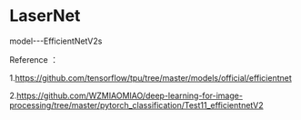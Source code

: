 # LaserNet
model---EfficientNetV2s

Reference ：

1.https://github.com/tensorflow/tpu/tree/master/models/official/efficientnet

2.https://github.com/WZMIAOMIAO/deep-learning-for-image-processing/tree/master/pytorch_classification/Test11_efficientnetV2
